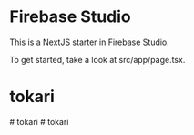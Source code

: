 # Firebase Studio

This is a NextJS starter in Firebase Studio.

To get started, take a look at src/app/page.tsx.
# tokari
#   t o k a r i  
 #   t o k a r i  
 